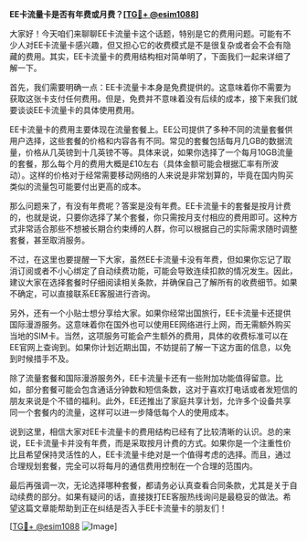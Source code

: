 **EE卡流量卡是否有年费或月费？[[TG💪+ @esim1088](https://t.me/s/esim1088)]**

大家好！今天咱们来聊聊EE卡流量卡这个话题，特别是它的费用问题。可能有不少人对EE卡流量卡感兴趣，但又担心它的收费模式是不是很复杂或者会不会有隐藏的费用。其实，EE卡流量卡的费用结构相对简单明了，下面我们一起来详细了解一下。

首先，我们需要明确一点：EE卡流量卡本身是免费提供的。这意味着你不需要为获取这张卡支付任何费用。但是，免费并不意味着没有后续的成本，接下来我们就要谈谈EE卡流量卡的具体使用费用。

EE卡流量卡的费用主要体现在流量套餐上。EE公司提供了多种不同的流量套餐供用户选择，这些套餐的价格和内容各有不同。常见的套餐包括每月几GB的数据流量，价格从几英镑到十几英镑不等。具体来说，如果你选择了一个每月10GB流量的套餐，那么每个月的费用大概是£10左右（具体金额可能会根据汇率有所波动）。这样的价格对于经常需要移动网络的人来说是非常划算的，毕竟在国内购买类似的流量包可能要付出更高的成本。

那么问题来了，有没有年费呢？答案是没有年费。EE卡流量卡的套餐是按月计费的，也就是说，只要你选择了某个套餐，你只需按月支付相应的费用即可。这种方式非常适合那些不想被长期合约束缚的人群，你可以根据自己的实际需求随时调整套餐，甚至取消服务。

不过，在这里也要提醒一下大家，虽然EE卡流量卡没有年费，但如果你忘记了取消订阅或者不小心绑定了自动续费功能，可能会导致连续扣款的情况发生。因此，建议大家在选择套餐时仔细阅读相关条款，并确保自己了解所有的收费细节。如果不确定，可以直接联系EE客服进行咨询。

另外，还有一个小贴士想分享给大家。如果你经常出国旅行，EE卡流量卡还提供国际漫游服务。这意味着你在国外也可以使用EE网络进行上网，而无需额外购买当地的SIM卡。当然，这项服务可能会产生额外的费用，具体的收费标准可以在EE官网上查询到。如果你计划近期出国，不妨提前了解一下这方面的信息，以免到时候措手不及。

除了流量套餐和国际漫游服务外，EE卡流量卡还有一些附加功能值得留意。比如，部分套餐可能会包含通话分钟数和短信条数，这对于喜欢打电话或者发短信的朋友来说是个不错的福利。此外，EE还推出了家庭共享计划，允许多个设备共享同一个套餐内的流量，这样可以进一步降低每个人的使用成本。

说到这里，相信大家对EE卡流量卡的费用结构已经有了比较清晰的认识。总的来说，EE卡流量卡并没有年费，而是采取按月计费的方式。如果你是一个注重性价比且希望保持灵活性的人，EE卡流量卡绝对是一个值得考虑的选择。而且，通过合理规划套餐，完全可以将每月的通信费用控制在一个合理的范围内。

最后再强调一次，无论选择哪种套餐，都请务必认真查看合同条款，尤其是关于自动续费的部分。如果有疑问的话，直接拨打EE客服热线询问是最稳妥的做法。希望这篇文章能帮助到正在纠结是否入手EE卡流量卡的朋友们！

[[TG💪+ @esim1088](https://t.me/s/esim1088) ![Image](https://i.postimg.cc/4NQfJmqS/Snipaste-2025-05-13-00-14-12.png)]